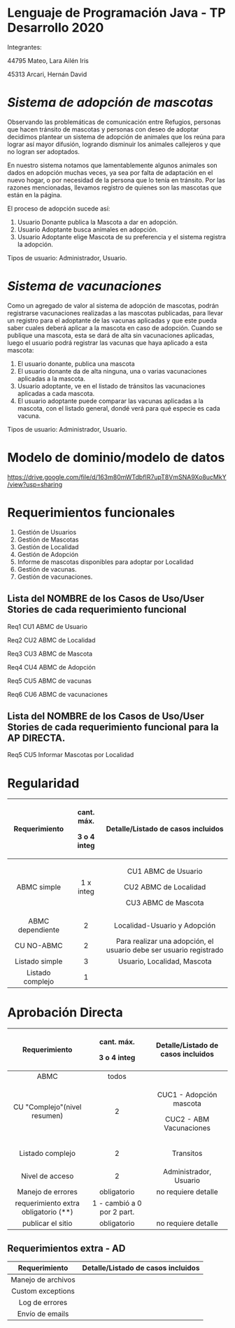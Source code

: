 ﻿# <a name="_5enbj5t62an6"></a>**Lenguaje de Programación Java - TP Desarrollo 2020**
<a name="_u39iowmq62k5"></a>Integrantes:

44795 Mateo, Lara Ailén Iris 

45313 Arcari, Hernán David

# <a name="_w7w0e1pjo0fa"></a>***Sistema de adopción de mascotas*** 
Observando las problemáticas de comunicación entre Refugios, personas que hacen tránsito de mascotas y personas con deseo de adoptar decidimos plantear un sistema de adopción de animales que los reúna para lograr así mayor difusión, logrando disminuir los animales callejeros y que no logran ser adoptados.

En nuestro sistema notamos que lamentablemente algunos animales son dados en adopción muchas veces, ya sea por falta de adaptación en el nuevo hogar, o por necesidad de la persona que lo tenía en tránsito. Por las razones mencionadas, llevamos registro de quienes son las mascotas que están en la página.

El proceso de adopción sucede así:

1. Usuario Donante publica la Mascota a dar en adopción.
1. Usuario Adoptante busca animales en adopción.
1. Usuario Adoptante elige Mascota de su preferencia y el sistema registra la adopción.


Tipos de usuario: Administrador, Usuario.


# <a name="_p0elxlqozxu"></a>***Sistema de vacunaciones***
Como un agregado de valor al sistema de adopción de mascotas, podrán registrarse vacunaciones realizadas a las mascotas publicadas, para llevar un registro para el adoptante de las vacunas aplicadas y que este pueda saber cuales deberá aplicar a la mascota en caso de adopción. Cuando se publique una mascota, esta se dará de alta sin vacunaciones aplicadas, luego el usuario podrá registrar las vacunas que haya aplicado a esta mascota:

1. El usuario donante, publica una mascota
1. El usuario donante da de alta ninguna, una o varias vacunaciones aplicadas a la mascota.
1. Usuario adoptante, ve en el listado de tránsitos las vacunaciones aplicadas a cada mascota.
1. El usuario adoptante puede comparar las vacunas aplicadas a la mascota, con el listado general, dondé verá para qué especie es cada vacuna.

Tipos de usuario: Administrador, Usuario.
# <a name="_egh10mnh1ff"></a>Modelo de dominio/modelo de datos 

<https://drive.google.com/file/d/163m80mWTdbfIR7upT8VmSNA9Xo8ucMkY/view?usp=sharing>
# <a name="_mpj48bmidtk4"></a>Requerimientos funcionales
1. Gestión de Usuarios
1. Gestión de Mascotas
1. Gestión de Localidad
1. Gestión de Adopción
1. Informe de mascotas disponibles para adoptar por Localidad
1. Gestión de vacunas.
1. Gestión de vacunaciones.

## <a name="_t2whkjan8zty"></a>Lista del NOMBRE de los Casos de Uso/User Stories de cada requerimiento funcional
Req1	CU1 ABMC de Usuario

Req2	CU2 ABMC de Localidad

Req3	CU3 ABMC de Mascota

Req4	CU4 ABMC de Adopción

Req5 CU5 ABMC de vacunas

Req6 CU6 ABMC de vacunaciones

## <a name="_rshjygtnpebc"></a>Lista del NOMBRE de los Casos de Uso/User Stories de cada requerimiento funcional para la AP DIRECTA.
Req5 CU5 Informar Mascotas por Localidad
# <a name="_ya9hae50wle7"></a>Regularidad

|**Requerimiento**|<p>**cant. máx.**</p><p>**3 o 4 integ**</p>|**Detalle/Listado de casos incluidos**|
| :-: | :-: | :-: |
|ABMC simple|1 x integ|<p>CU1 ABMC de Usuario</p><p>CU2 ABMC de Localidad</p><p>CU3 ABMC de Mascota</p>|
|ABMC dependiente|2|Localidad-Usuario y Adopción|
|CU NO-ABMC|2|Para realizar una adopción, el usuario debe ser usuario registrado|
|Listado simple|3|Usuario, Localidad, Mascota|
|Listado complejo|1||
# <a name="_i7vme49ibwjp"></a>Aprobación Directa

|**Requerimiento**|<p>**cant. máx.**</p><p>**3 o 4 integ**</p>|**Detalle/Listado de casos incluidos**|
| :-: | :-: | :-: |
|ABMC|todos||
|CU "Complejo"(nivel resumen)|2|<p>CUC1 - Adopción mascota</p><p>CUC2 - ABM Vacunaciones</p>|
|Listado complejo|<p>2</p><p></p>|Transitos|
|Nivel de acceso|2|Administrador, Usuario |
|Manejo de errores|obligatorio|no requiere detalle |
|requerimiento extra obligatorio (\*\*)|1 - cambió a 0 por 2 part.||
|publicar el sitio|obligatorio|no requiere detalle|
## <a name="_wotvjwiysxys"></a>Requerimientos extra - AD

|**Requerimiento**|**Detalle/Listado de casos incluidos**|
| :-: | :-: |
|Manejo de archivos||
|Custom exceptions||
|Log de errores||
|Envío de emails||

